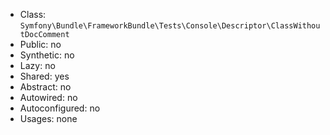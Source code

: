- Class: `Symfony\Bundle\FrameworkBundle\Tests\Console\Descriptor\ClassWithoutDocComment`
- Public: no
- Synthetic: no
- Lazy: no
- Shared: yes
- Abstract: no
- Autowired: no
- Autoconfigured: no
- Usages: none
